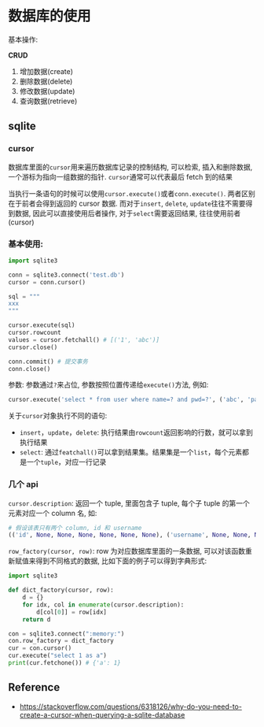 # 数据库的使用

基本操作: 

**CRUD**
1. 增加数据(create)
2. 删除数据(delete)
3. 修改数据(update)
4. 查询数据(retrieve)

## sqlite

### cursor
数据库里面的`cursor`用来遍历数据库记录的控制结构, 可以检索, 插入和删除数据, 一个游标为指向一组数据的指针.
`cursor`通常可以代表最后 fetch 到的结果

当执行一条语句的时候可以使用`cursor.execute()`或者`conn.execute()`. 两者区别在于前者会得到返回的 cursor 数据. 而对于`insert`, `delete`, `update`往往不需要得到数据,
因此可以直接使用后者操作, 对于`select`需要返回结果, 往往使用前者(cursor)


### 基本使用:

```python
import sqlite3

conn = sqlite3.connect('test.db')
cursor = conn.cursor()

sql = """
xxx
"""

cursor.execute(sql)
cursor.rowcount 
values = cursor.fetchall() # [('1', 'abc')]
cursor.close()

conn.commit() # 提交事务
conn.close()
```

参数:
参数通过`?`来占位, 参数按照位置传递给`execute()`方法, 例如:
```python
cursor.execute('select * from user where name=? and pwd=?', ('abc', 'password'))
```

关于`cursor`对象执行不同的语句:
- `insert`，`update`，`delete`: 执行结果由`rowcount`返回影响的行数，就可以拿到执行结果
- `select`: 通过`featchall()`可以拿到结果集。结果集是一个`list`，每个元素都是一个`tuple`，对应一行记录

### 几个 api
`cursor.description`: 返回一个 tuple, 里面包含子 tuple, 每个子 tuple 的第一个元素对应一个 column 名, 如:
```python
# 假设该表只有两个 column, id 和 username
(('id', None, None, None, None, None, None), ('username', None, None, None, None, None, None))
```

`row_factory(cursor, row)`: row 为对应数据库里面的一条数据, 可以对该函数重新赋值来得到不同格式的数据, 比如下面的例子可以得到字典形式:
```python
import sqlite3

def dict_factory(cursor, row):
    d = {}
    for idx, col in enumerate(cursor.description):
        d[col[0]] = row[idx]
    return d

con = sqlite3.connect(":memory:")
con.row_factory = dict_factory
cur = con.cursor()
cur.execute("select 1 as a")
print(cur.fetchone()) # {'a': 1}

```


## Reference
- https://stackoverflow.com/questions/6318126/why-do-you-need-to-create-a-cursor-when-querying-a-sqlite-database
